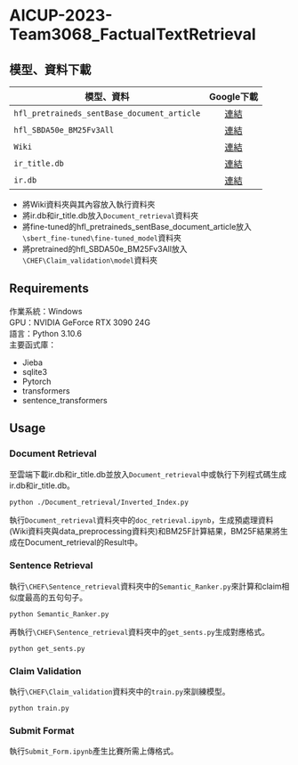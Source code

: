 # AICUP-2023-Team3068_FactualTextRetrieval

## 模型、資料下載

| 模型、資料 | Google下載 |
| --- | :---: |
| `hfl_pretraineds_sentBase_document_article` | [連結](https://drive.google.com/drive/folders/1CbU0po4OXgTDoKnka3-5cmW95RqKXYMd?usp=share_link) |
| `hfl_SBDA50e_BM25Fv3All` | [連結](https://drive.google.com/drive/folders/1rnGel3ZZJ19icdBfYIXcIa9Mza7bt_oB?usp=share_link) |
| `Wiki` | [連結]( https://drive.google.com/drive/folders/1_BIDpD_AL2G-rUi9Z_KJ7vciI5eOY5qB?usp=share_link) |
| `ir_title.db` | [連結]( https://drive.google.com/file/d/1Q04mXYrAGAAB1KAceGkcT1aUmsfUBdMo/view?usp=share_link) |
| `ir.db` | [連結]( https://drive.google.com/file/d/1KamMYUomOvfygmwz4lWHYQU6UXjSeH38/view?usp=share_link) |


- 將Wiki資料夾與其內容放入執行資料夾
- 將ir.db和ir_title.db放入`Document_retrieval`資料夾
- 將fine-tuned的hfl_pretraineds_sentBase_document_article放入`\sbert_fine-tuned\fine-tuned_model`資料夾
- 將pretrained的hfl_SBDA50e_BM25Fv3All放入`\CHEF\Claim_validation\model`資料夾

## Requirements 

作業系統：Windows  
GPU：NVIDIA GeForce RTX 3090 24G  
語言：Python 3.10.6  
主要函式庫：  
- Jieba  
- sqlite3  
- Pytorch
- transformers
- sentence_transformers  


## Usage

### Document Retrieval

至雲端下載ir.db和ir_title.db並放入`Document_retrieval`中或執行下列程式碼生成ir.db和ir_title.db。
```
python ./Document_retrieval/Inverted_Index.py
```

執行`Document_retrieval`資料夾中的`doc_retrieval.ipynb`，生成預處理資料(Wiki資料夾與data_preprocessing資料夾)和BM25F計算結果，BM25F結果將生成在Document_retrieval的Result中。  


### Sentence Retrieval

執行`\CHEF\Sentence_retrieval`資料夾中的`Semantic_Ranker.py`來計算和claim相似度最高的五句句子。
```
python Semantic_Ranker.py
```
再執行`\CHEF\Sentence_retrieval`資料夾中的`get_sents.py`生成對應格式。
```
python get_sents.py
```

### Claim Validation

執行`\CHEF\Claim_validation`資料夾中的`train.py`來訓練模型。
```
python train.py
```

### Submit Format

執行`Submit_Form.ipynb`產生比賽所需上傳格式。


